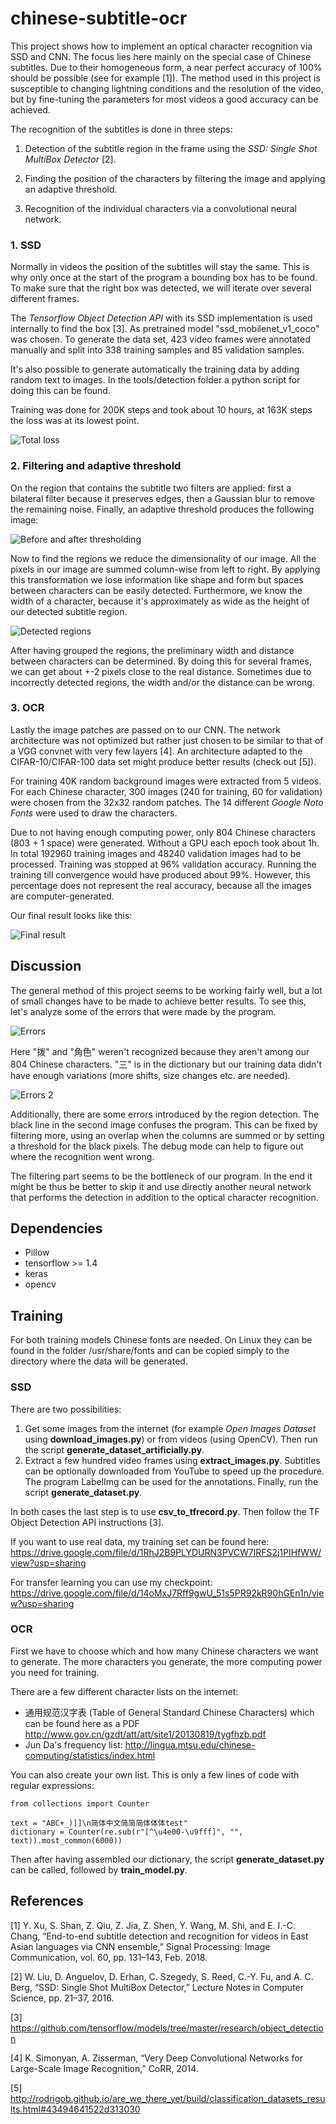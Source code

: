 # chinese-subtitle-ocr
This project shows how to implement an optical character recognition via SSD and CNN. The focus lies here mainly on the special case of Chinese subtitles. Due to their homogeneous form, a near perfect accuracy of 100% should be possible (see for example [1]). The method used in this project is susceptible to changing lightning conditions and the resolution of the video, but by fine-tuning the parameters for most videos a good accuracy can be achieved.

The recognition of the subtitles is done in three steps:

1. Detection of the subtitle region in the frame using the *SSD: Single Shot MultiBox Detector* [2].

2. Finding the position of the characters by filtering the image and applying an adaptive threshold.

3. Recognition of the individual characters via a convolutional neural network.

### 1. SSD
Normally in videos the position of the subtitles will stay the same. This is why only once at the start of the program a bounding box has to be found. To make sure that the right box was detected, we will iterate over several different frames.

The *Tensorflow Object Detection API* with its SSD implementation is used internally to find the box [3]. As pretrained model "ssd_mobilenet_v1_coco" was chosen. To generate the data set, 423 video frames were annotated manually and split into 338 training samples and 85 validation samples.

It's also possible to generate automatically the training data by adding random text to images. In the tools/detection folder a python script for doing this can be found.

Training was done for 200K steps and took about 10 hours, at 163K steps the loss was at its lowest point.

![Total loss](https://i.imgur.com/z7fmydY.png)

### 2. Filtering and adaptive threshold
On the region that contains the subtitle two filters are applied: first a bilateral filter because it preserves edges, then a Gaussian blur to remove the remaining noise. Finally, an adaptive threshold produces the following image:

![Before and after thresholding](https://i.imgur.com/MaX9g4g.png)

Now to find the regions we reduce the dimensionality of our image. All the pixels in our image are summed column-wise from left to right. By applying this transformation we lose information like shape and form but spaces between characters can be easily detected. Furthermore, we know the width of a character, because it's approximately as wide as the height of our detected subtitle region.

![Detected regions](https://i.imgur.com/eVZNjg1.png)

After having grouped the regions, the preliminary width and distance between characters can be determined. By doing this for several frames, we can get about +-2 pixels close to the real distance. Sometimes due to incorrectly detected regions, the width and/or the distance can be wrong.

### 3. OCR
Lastly the image patches are passed on to our CNN. The network architecture was not optimized but rather just chosen to be similar to that of a VGG convnet with very few layers [4]. An architecture adapted to the CIFAR-10/CIFAR-100 data set might produce better results (check out [5]).

For training 40K random background images were extracted from 5 videos. For each Chinese character, 300 images (240 for training, 60 for validation) were chosen from the 32x32 random patches. The 14 different *Google Noto Fonts* were used to draw the characters.

Due to not having enough computing power, only 804 Chinese characters (803 + 1 space) were generated. Without a GPU each epoch took about 1h. In total 192960 training images and 48240 validation images had to be processed. Training was stopped at 96% validation accuracy. Running the training till convergence would have produced about 99%. However, this percentage does not represent the real accuracy, because all the images are computer-generated.

Our final result looks like this:

![Final result](https://i.imgur.com/i8uoIjC.jpg)

## Discussion
The general method of this project seems to be working fairly well, but a lot of small changes have to be made to achieve better results. To see this, let's analyze some of the errors that were made by the program.

![Errors](https://i.imgur.com/skKb6F5.png)

Here "拨" and "角色" weren't recognized because they aren't among our 804 Chinese characters. "三" is in the dictionary but our training data didn't have enough variations (more shifts, size changes etc. are needed).

![Errors 2](https://i.imgur.com/Xh79l68.png)

Additionally, there are some errors introduced by the region detection. The black line in the second image confuses the program. This can be fixed by filtering more, using an overlap when the columns are summed or by setting a threshold for the black pixels. The debug mode can help to figure out where the recognition went wrong.

The filtering part seems to be the bottleneck of our program. In the end it might be thus be better to skip it and use directly another neural network that performs the detection in addition to the optical character recognition.

## Dependencies
- Pillow
- tensorflow >= 1.4
- keras
- opencv

## Training
For both training models Chinese fonts are needed. On Linux they can be found in the folder /usr/share/fonts and can be copied simply to the directory where the data will be generated.

### SSD
There are two possibilities:

1. Get some images from the internet (for example *Open Images Dataset* using **download_images.py**) or from videos (using OpenCV). Then run the script **generate_dataset_artificially.py**.
2. Extract a few hundred video frames using **extract_images.py**. Subtitles can be optionally downloaded from YouTube to speed up the procedure. The program LabelImg can be used for the annotations. Finally, run the script **generate_dataset.py**.

In both cases the last step is to use **csv_to_tfrecord.py**. Then follow the TF Object Detection API instructions [3].

If you want to use real data, my training set can be found here: https://drive.google.com/file/d/1RhJ2B9PLYDURN3PVCW7lRFS2j1PIHfWW/view?usp=sharing

For transfer learning you can use my checkpoint: https://drive.google.com/file/d/14oMxJ7Rff9gwU_51s5PR92kR90hGEn1n/view?usp=sharing

### OCR
First we have to choose which and how many Chinese characters we want to generate. The more characters you generate, the more computing power you need for training.

There are a few different character lists on the internet:

- 通用规范汉字表 (Table of General Standard Chinese Characters) which can be found here as a PDF http://www.gov.cn/gzdt/att/att/site1/20130819/tygfhzb.pdf
- Jun Da's frequency list: http://lingua.mtsu.edu/chinese-computing/statistics/index.html

You can also create your own list. This is only a few lines of code with regular expressions:

```
from collections import Counter

text = "ABC+_)]]\n简体中文简简简体体体test"
dictionary = Counter(re.sub(r"[^\u4e00-\u9fff]", "", text)).most_common(6000))
```

Then after having assembled our dictionary, the script **generate_dataset.py** can be called, followed by **train_model.py**.

## References
[1] Y. Xu, S. Shan, Z. Qiu, Z. Jia, Z. Shen, Y. Wang, M. Shi, and E. I.-C. Chang, “End-to-end subtitle detection and recognition for videos in East Asian languages via CNN ensemble,” Signal Processing: Image Communication, vol. 60, pp. 131–143, Feb. 2018.

[2] W. Liu, D. Anguelov, D. Erhan, C. Szegedy, S. Reed, C.-Y. Fu, and A. C. Berg, “SSD: Single Shot MultiBox Detector,” Lecture Notes in Computer Science, pp. 21–37, 2016.

[3] https://github.com/tensorflow/models/tree/master/research/object_detection

[4] K. Simonyan, A. Zisserman, “Very Deep Convolutional Networks for Large-Scale Image Recognition,” CoRR, 2014.

[5] http://rodrigob.github.io/are_we_there_yet/build/classification_datasets_results.html#43494641522d313030